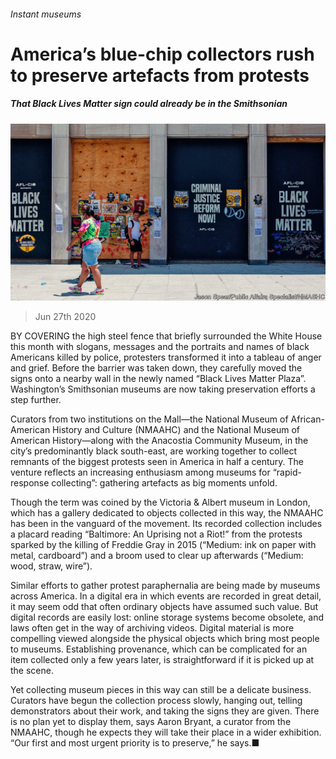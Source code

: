 ###### Instant museums

# America’s blue-chip collectors rush to preserve artefacts from protests 

##### That Black Lives Matter sign could already be in the Smithsonian 

![image](images/20200627_USP502.jpg) 

> Jun 27th 2020 

BY COVERING the high steel fence that briefly surrounded the White House this month with slogans, messages and the portraits and names of black Americans killed by police, protesters transformed it into a tableau of anger and grief. Before the barrier was taken down, they carefully moved the signs onto a nearby wall in the newly named “Black Lives Matter Plaza”. Washington’s Smithsonian museums are now taking preservation efforts a step further.

Curators from two institutions on the Mall—the National Museum of African-American History and Culture (NMAAHC) and the National Museum of American History—along with the Anacostia Community Museum, in the city’s predominantly black south-east, are working together to collect remnants of the biggest protests seen in America in half a century. The venture reflects an increasing enthusiasm among museums for “rapid-response collecting”: gathering artefacts as big moments unfold.


Though the term was coined by the Victoria &amp; Albert museum in London, which has a gallery dedicated to objects collected in this way, the NMAAHC has been in the vanguard of the movement. Its recorded collection includes a placard reading “Baltimore: An Uprising not a Riot!” from the protests sparked by the killing of Freddie Gray in 2015 (“Medium: ink on paper with metal, cardboard”) and a broom used to clear up afterwards (“Medium: wood, straw, wire”).

Similar efforts to gather protest paraphernalia are being made by museums across America. In a digital era in which events are recorded in great detail, it may seem odd that often ordinary objects have assumed such value. But digital records are easily lost: online storage systems become obsolete, and laws often get in the way of archiving videos. Digital material is more compelling viewed alongside the physical objects which bring most people to museums. Establishing provenance, which can be complicated for an item collected only a few years later, is straightforward if it is picked up at the scene.

Yet collecting museum pieces in this way can still be a delicate business. Curators have begun the collection process slowly, hanging out, telling demonstrators about their work, and taking the signs they are given. There is no plan yet to display them, says Aaron Bryant, a curator from the NMAAHC, though he expects they will take their place in a wider exhibition. “Our first and most urgent priority is to preserve,” he says.■

